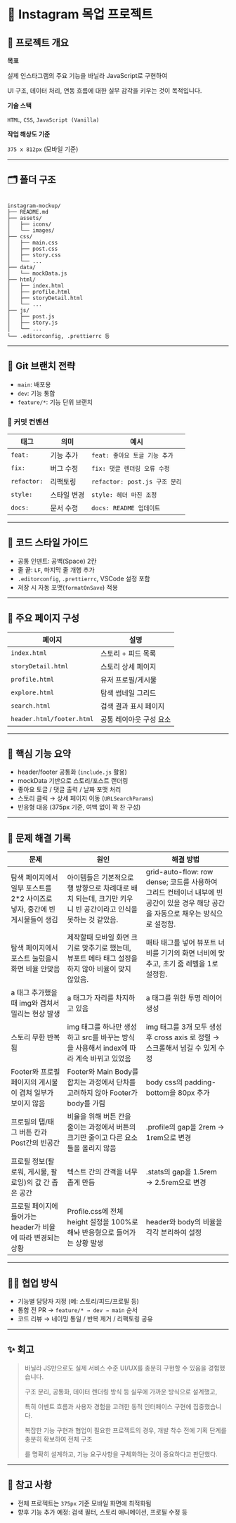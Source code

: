 # 📸 **Instagram 목업 프로젝트**

## 📄 프로젝트 개요

**목표**

실제 인스타그램의 주요 기능을 바닐라 JavaScript로 구현하여

UI 구조, 데이터 처리, 연동 흐름에 대한 실무 감각을 키우는 것이 목적입니다.

**기술 스택**

`HTML`, `CSS`, `JavaScript (Vanilla)`

**작업 해상도 기준**

`375 x 812px` (모바일 기준)

---

## 🗂️ 폴더 구조

```

instagram-mockup/
├── README.md
├── assets/
│   ├── icons/
│   └── images/
├── css/
│   ├── main.css
│   ├── post.css
│   ├── story.css
│   └── ...
├── data/
│   └── mockData.js
├── html/
│   ├── index.html
│   ├── profile.html
│   ├── storyDetail.html
│   └── ...
├── js/
│   ├── post.js
│   ├── story.js
│   └── ...
└── .editorconfig, .prettierrc 등

```

---

## 🚀 Git 브랜치 전략

- `main`: 배포용
- `dev`: 기능 통합
- `feature/*`: 기능 단위 브랜치

### 💬 커밋 컨벤션

| 태그 | 의미 | 예시 |
| --- | --- | --- |
| `feat:` | 기능 추가 | `feat: 좋아요 토글 기능 추가` |
| `fix:` | 버그 수정 | `fix: 댓글 렌더링 오류 수정` |
| `refactor:` | 리팩토링 | `refactor: post.js 구조 분리` |
| `style:` | 스타일 변경 | `style: 헤더 마진 조정` |
| `docs:` | 문서 수정 | `docs: README 업데이트` |

---

## 🧠 코드 스타일 가이드

- 공통 인덴트: 공백(Space) 2칸
- 줄 끝: `LF`, 마지막 줄 개행 추가
- `.editorconfig`, `.prettierrc`, VSCode 설정 포함
- 저장 시 자동 포맷(`formatOnSave`) 적용

---

## 📱 주요 페이지 구성

| 페이지 | 설명 |
| --- | --- |
| `index.html` | 스토리 + 피드 목록 |
| `storyDetail.html` | 스토리 상세 페이지 |
| `profile.html` | 유저 프로필/게시물 |
| `explore.html` | 탐색 썸네일 그리드 |
| `search.html` | 검색 결과 표시 페이지 |
| `header.html/footer.html` | 공통 레이아웃 구성 요소 |

---

## 🧱 핵심 기능 요약

- header/footer 공통화 (`include.js` 활용)
- mockData 기반으로 스토리/포스트 랜더링
- 좋아요 토글 / 댓글 출력 / 날짜 포맷 처리
- 스토리 클릭 → 상세 페이지 이동 (`URLSearchParams`)
- 반응형 대응 (375px 기준, 여백 없이 꽉 찬 구성)

---

## 🔧 문제 해결 기록

| 문제 | 원인 | 해결 방법 |
| --- | --- | --- |
| 탐색 페이지에서 일부 포스트를 2*2 사이즈로 넣자, 중간에 빈 게시물들이 생김 | 아이템들은 기본적으로 행 방향으로 차례대로 배치 되는데, 크기만 키우니 빈 공간이라고 인식을 못하는 것 같았음. |   grid-auto-flow: row dense; 코드를 사용하여 그리드 컨테이너 내부에 빈 공간이 있을 경우 해당 공간을 자동으로 채우는 방식으로 설정함. |
| 탐색 페이지에서 포스트 눌렀을시 화면 비율 안맞음 | 제작할때 모바일 화면 크기로 맞추기로 했는데, 뷰포트 메타 태그 설정을 하지 않아 비율이 맞지 않았음. | 매타 태그를 넣어 뷰포트 너비를 기기의 화면 너비에 맞추고, 초기 줌 레벨을 1로 설정함. |
| a 태그 추가했을 때 img와 겹쳐서 밀리는 현상 발생 | a 태그가 자리를 차지하고 있음 | a 태그를 위한 투명 레이어 생성 |
| 스토리 무한 반복됨 | img 태그를 하나만 생성하고 src를 바꾸는 방식을 사용해서 index에 따라 계속 바뀌고 있었음 | img 태그를 3개 모두 생성 후 cross axis 로 정렬 → 스크롤해서 넘길 수 있게 수정 |
| Footer와 프로필 페이지의 게시물이 겹쳐 일부가 보이지 않음 | Footer와 Main Body를 합치는 과정에서 단차를 고려하지 않아 Footer가 body를 가림 | body css의 padding-bottom을 80px 추가  |
| 프로필의 탭/태그 버튼 칸과 Post간의 빈공간 | 비율을 위해 버튼 칸을 줄이는 과정에서 버튼의 크기만 줄이고 다른 요소들을 올리지 않음 | .profile의 gap을 2rem → 1rem으로 변경 |
| 프로필 정보(팔로워, 게시물, 팔로잉)의 값 간 좁은 공간 | 텍스트 간의 간격을 너무 좁게 만듬  | .stats의 gap을 1.5rem → 2.5rem으로 변경 |
| 프로필 페이지에 들어가는 header가 비율에 따라 변경되는 상황 | Profile.css에 전체 height 설정을 100%로 해놔 반응형으로 들어가는 상황 발생 | header와 body의 비율을 각각 분리하여 설정  |

---

## 🧑‍💻 협업 방식

- 기능별 담당자 지정 (예: 스토리/피드/프로필 등)
- 통합 전 PR → `feature/* → dev → main` 순서
- 코드 리뷰 → 네이밍 통일 / 반복 제거 / 리팩토링 공유

---

## ✨ 회고

> 바닐라 JS만으로도 실제 서비스 수준 UI/UX를 충분히 구현할 수 있음을 경험했습니다.
> 
> 
> 구조 분리, 공통화, 데이터 렌더링 방식 등 실무에 가까운 방식으로 설계했고,
> 
> 특히 이벤트 흐름과 사용자 경험을 고려한 동적 인터페이스 구현에 집중했습니다.
> 
> 복잡한 기능 구현과 협업이 필요한 프로젝트의 경우, 개발 착수 전에 기획 단계를 충분히 확보하여 전체 구조
> 
> 를 명확히 설계하고, 기능 요구사항을 구체화하는 것이 중요하다고 판단했다.
> 

---

## 📎 참고 사항

- 전체 프로젝트는 `375px` 기준 모바일 화면에 최적화됨
- 향후 기능 추가 예정: 검색 필터, 스토리 애니메이션, 프로필 수정 등
